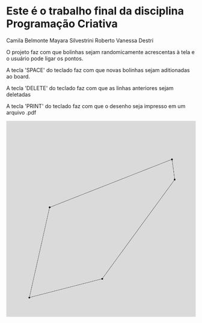 # Este é o trabalho final da disciplina Programação Criativa

Camila Belmonte
Mayara Silvestrini
Roberto
Vanessa Destri

O projeto faz com que bolinhas sejam randomicamente acrescentas à tela e o usuário pode ligar os pontos.

A tecla 'SPACE' do teclado faz com que novas bolinhas sejam aditionadas ao board.

A tecla 'DELETE' do teclado faz com que as linhas anteriores sejam deletadas

A tecla 'PRINT' do teclado faz com que o desenho seja impresso em um arquivo .pdf

![Test Image 3](/connectTheDots.png)
